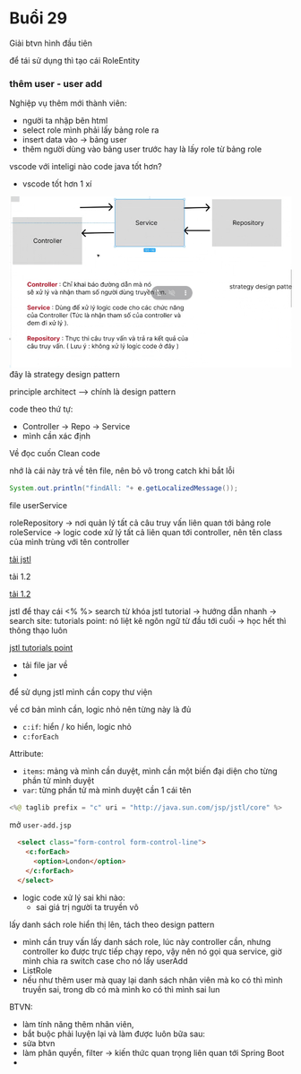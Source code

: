 # Buổi 29
Giải btvn hình đầu tiên

để tái sử dụng thì tạo cái RoleEntity

### thêm user - user add
Nghiệp vụ thêm mới thành viên:
- người ta nhập bên html
- select role mình phải lấy bảng role ra
- insert data vào -> bảng user
- thêm người dùng vào bảng user trước hay là lấy role từ bảng role

vscode với inteligi nào code java tốt hơn?
- vscode tốt hơn 1 xí

![service mô hình](./mo_hinh_servlet.png)
đây là strategy design pattern

principle architect --> chính là design pattern

code theo thứ tự: 
- Controller -> Repo -> Service
- mình cần xác định 

Về đọc cuốn Clean code

nhớ là cái này trả về tên file, nên bỏ vô trong catch khi bắt lỗi
```java
System.out.println("findAll: "+ e.getLocalizedMessage());
```

file userService



roleRepository -> nơi quản lý tất cả câu truy vấn liên quan tới bảng role
roleService -> logic code xử lý tất cả liên quan tới controller, nên tên class của mình trùng với tên controller

[tải jstl](https://mvnrepository.com/artifact/javax.servlet/jstl)

tải 1.2

[tải 1.2](https://mvnrepository.com/artifact/javax.servlet/jstl/1.2)

jstl để thay cái <% %> 
search từ khóa jstl tutorial -> hướng dẫn nhanh -> search site: tutorials point: nó liệt kê ngôn ngữ từ đầu tới cuối -> học hết thì thông thạo luôn

[jstl tutorials point](https://www.tutorialspoint.com/jsp/jsp_standard_tag_library.htm?fbclid=IwZXh0bgNhZW0CMTEAAR3vn98Cel8jwK20TwVDkrFhD1VJ1r8jLmChfQIAb2RM90JONRsQqzzPWfo_aem_fNk4YSfjQ8sPKMnlbHlflg)

- tải file jar về
- 
để sử dụng jstl mình cần copy thư viện

về cơ bản mình cần, logic nhỏ nên từng này là đủ
-  `c:if`: hiển / ko hiển, logic nhỏ  
-  `c:forEach` 

Attribute: 
- `items`: mảng và mình cần duyệt, mình cần một biến đại diện cho từng phần tử mình duyệt
- `var`: từng phần tử mà mình duyệt cần 1 cái tên

```java
<%@ taglib prefix = "c" uri = "http://java.sun.com/jsp/jstl/core" %>
```

mở `user-add.jsp`
```html
  <select class="form-control form-control-line">
    <c:forEach>
      <option>London</option>
    </c:forEach>
  </select>
```

- logic code xử lý sai khi nào:
  - sai giá trị người ta truyền vô 

lấy danh sách role hiển thị lên, tách theo design pattern
- mình cần truy vấn lấy danh sách role, lúc này controller cần, nhưng controller ko được trực tiếp chạy repo, vậy nên nó gọi qua service, giờ mình chia ra switch case cho nó lấy userAdd
- ListRole 
- nếu như thêm user mà quay lại danh sách nhân viên mà ko có thì mình truyền sai, trong db có mà mình ko có thì mình sai lun

BTVN: 
- làm tính năng thêm nhân viên, 
- bắt buộc phải luyện lại và làm được luôn
bữa sau:
- sửa btvn
- làm phân quyền, filter -> kiến thức quan trọng liên quan tới Spring Boot
- 